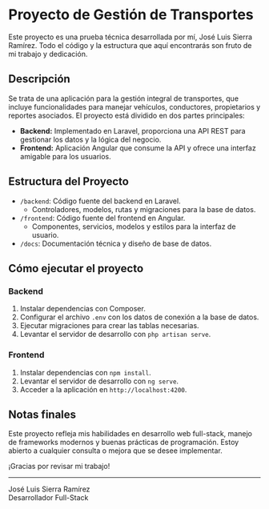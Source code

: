 # Proyecto de Gestión de Transportes

Este proyecto es una prueba técnica desarrollada por mí, José Luis Sierra Ramírez. Todo el código y la estructura que aquí encontrarás son fruto de mi trabajo y dedicación.

## Descripción

Se trata de una aplicación para la gestión integral de transportes, que incluye funcionalidades para manejar vehículos, conductores, propietarios y reportes asociados. El proyecto está dividido en dos partes principales:

- **Backend:** Implementado en Laravel, proporciona una API REST para gestionar los datos y la lógica del negocio.
- **Frontend:** Aplicación Angular que consume la API y ofrece una interfaz amigable para los usuarios.

## Estructura del Proyecto

- `/backend`: Código fuente del backend en Laravel.
  - Controladores, modelos, rutas y migraciones para la base de datos.
- `/frontend`: Código fuente del frontend en Angular.
  - Componentes, servicios, modelos y estilos para la interfaz de usuario.
- `/docs`: Documentación técnica y diseño de base de datos.

## Cómo ejecutar el proyecto

### Backend

1. Instalar dependencias con Composer.
2. Configurar el archivo `.env` con los datos de conexión a la base de datos.
3. Ejecutar migraciones para crear las tablas necesarias.
4. Levantar el servidor de desarrollo con `php artisan serve`.

### Frontend

1. Instalar dependencias con `npm install`.
2. Levantar el servidor de desarrollo con `ng serve`.
3. Acceder a la aplicación en `http://localhost:4200`.

## Notas finales

Este proyecto refleja mis habilidades en desarrollo web full-stack, manejo de frameworks modernos y buenas prácticas de programación. Estoy abierto a cualquier consulta o mejora que se desee implementar.

¡Gracias por revisar mi trabajo!

---

José Luis Sierra Ramírez  
Desarrollador Full-Stack
